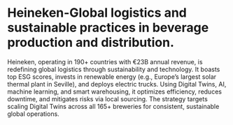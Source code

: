 # Heineken-Global logistics and sustainable practices in beverage production and distribution.
Heineken, operating in 190+ countries with €23B annual revenue, is redefining global logistics through sustainability and technology. It boasts top ESG scores, invests in renewable energy (e.g., Europe’s largest solar thermal plant in Seville), and deploys electric trucks. Using Digital Twins, AI, machine learning, and smart warehousing, it optimizes efficiency, reduces downtime, and mitigates risks via local sourcing. The strategy targets scaling Digital Twins across all 165+ breweries for consistent, sustainable global operations.
